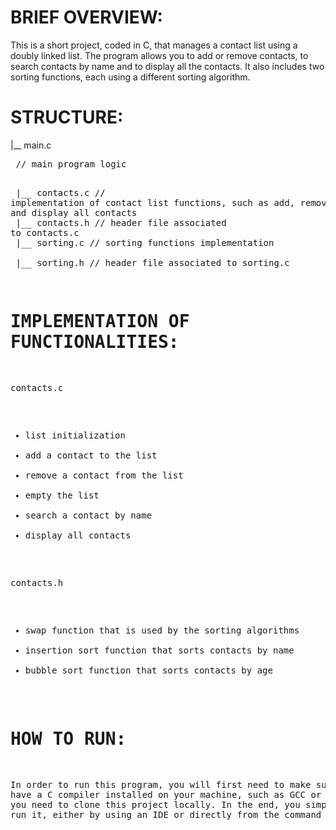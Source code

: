 # BRIEF OVERVIEW:
This is a short project, coded in C, that manages a contact list using a doubly linked list. The program allows you to add or remove contacts, to search contacts by name and to display all the contacts. It also includes two sorting functions, each using a different sorting algorithm. <br/>


# STRUCTURE:
|__ main.c         <pre> // main program logic <pre/> <br/>
|__ contacts.c     // implementation of contact list functions, such as add, remove, search and display all contacts <br/>
|__ contacts.h     // header file associated to contacts.c <br/>
|__ sorting.c      // sorting functions implementation <br/>
|__ sorting.h      // header file associated to sorting.c <br/>


# IMPLEMENTATION OF FUNCTIONALITIES:
contacts.c
- list initialization 
- add a contact to the list
- remove a contact from the list
- empty the list
- search a contact by name
- display all contacts

contacts.h
- swap function that is used by the sorting algorithms
- insertion sort function that sorts contacts by name
- bubble sort function that sorts contacts by age


# HOW TO RUN:
In order to run this program, you will first need to make sure you have a C compiler installed on your machine, such as GCC or MinGW. Next, you need to clone this project locally. In the end, you simply have to run it, either by using an IDE or directly from the command line. <br/>
